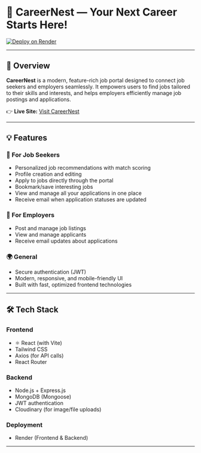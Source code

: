 # 🚀 CareerNest — Your Next Career Starts Here!

[![Deploy on Render](https://img.shields.io/badge/Visit-Live%20Site-29c?logo=render)](https://careernest-frontend-xcuo.onrender.com/)

---

## 🌟 Overview

**CareerNest** is a modern, feature-rich job portal designed to connect job seekers and employers seamlessly. It empowers users to find jobs tailored to their skills and interests, and helps employers efficiently manage job postings and applications.

👉 **Live Site:** [Visit CareerNest](https://careernest-frontend-xcuo.onrender.com/)

---

## 💡 Features

### 🎯 For Job Seekers

- Personalized job recommendations with match scoring
- Profile creation and editing
- Apply to jobs directly through the portal
- Bookmark/save interesting jobs
- View and manage all your applications in one place
- Receive email when application statuses are updated

### 🏢 For Employers

- Post and manage job listings
- View and manage applicants
- Receive email updates about applications

### 🌍 General

- Secure authentication (JWT)
- Modern, responsive, and mobile-friendly UI
- Built with fast, optimized frontend technologies

---

## 🛠️ Tech Stack

### Frontend

- ⚛️ React (with Vite)
- Tailwind CSS
- Axios (for API calls)
- React Router

### Backend

- Node.js + Express.js
- MongoDB (Mongoose)
- JWT authentication
- Cloudinary (for image/file uploads)

### Deployment

- Render (Frontend & Backend)

---
